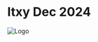# Itxy Dec 2024


<picture>
  <source media="(prefers-color-scheme: dark)" srcset="images/itxy-72-h6x6a.svg">
  <img alt="Logo" src="images/itxy-72-h6x6a.svg">
</picture>